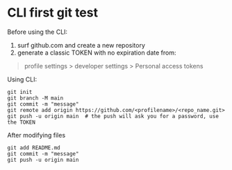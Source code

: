 # CLI first git test

Before using the CLI: 
1. surf github.com and create a new repository
2. generate a classic TOKEN with no expiration date from: 
> profile settings > developer settings > Personal access tokens


Using CLI:

```
git init
git branch -M main 
git commit -m "message"
git remote add origin https://github.com/<profilename>/<repo_name.git>
git push -u origin main  # the push will ask you for a password, use the TOKEN
```

After modifying files
```
git add README.md
git commit -m "message"
git push -u origin main 
```

